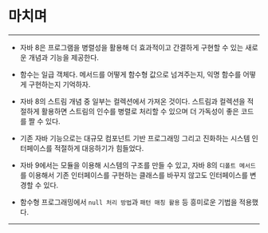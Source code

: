 # 마치며

---

- 자바 8은 프로그램을 병렬성을 활용해 더 효과적이고 간결하게 구현할 수 있는 새로운 개념과 기능을 제공한다.
- 함수는 일급 객체다. 메서드를 어떻게 함수형 값으로 넘겨주는지, 익명 함수를 어떻게 구현하는지 기억하자.


- 자바 8의 스트림 개념 중 일부는 컬렉션에서 가져온 것이다. 스트림과 컬렉션을 적절하게 활용하면 스트림의 인수를 병렬로 처리할 수 있으며 더 가독성이 좋은 코드를 짤 수 있다.


- 기존 자바 기능으로는 대규모 컴포넌트 기반 프로그래밍 그리고 진화하는 시스템 인터페이스를 적절하게 대응하기가 힘들었다.


- 자바 9에서는 모듈을 이용해 시스템의 구조를 만들 수 있고, 자바 8의 `디폴트 메서드`를 이용해서 기존 인터페이스를 구현하는 클래스를 바꾸지 않고도 인터페이스를 변경할 수 있다.


- 함수형 프로그래밍에서 `null 처리 방법`과 `패턴 매칭 활용` 등 흥미로운 기법을 적용했다.
---